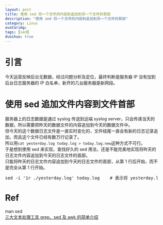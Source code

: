 ```yaml
---
layout: post
title: 使用 sed 将一个文件的内容到追加到另一个文件的首部
description: "使用 sed 将一个文件的内容到追加到另一个文件的首部"
category: Linux
avatarimg:
tags: [sed]
duoshuo: true
---
```


# 引言

今天运营反映后台无数据，经过问题分析及定位，最终判断是服务器 IP 没有加到后台日志服务器的 IP 白名单，新开的几台服务器是新网段。

# 使用 sed 追加文件内容到文件首部

服务器上的日志数据是通过 syslog 传送到远端 syslog server，只会传递当天的数据，所以需要把昨天的数据文件的内容追加到今天的数据文件中。  
但今天的这个数据日志文件是一直实时变化的，文件结尾一直会有新的日志记录追加，而且这个文件已经有数万行记录了。  
所以用`cat yesterday.log today.log > today.log.new`这种方式不可行。  
于是想到使用 sed 来实现，查找好久的 sed 用法，还是不能完美地实现将昨天的日志文件内容追加到今天的日志文件的首部。  
只能将昨天的日志文件内容追加到今天的日志文件的首部，从第 1 行后开始，而不是完全从第 1 行开始。

<pre>
sed -i '1r ./yesterday.log' today.log    # 表示将 yesterday.log 文件中的内容添加到 today 文件中，且从第一行往后开始添加
</pre>


# Ref

man sed  
[三大文本处理工具 grep、sed 及 awk 的简单介绍](http://lq2419.blog.51cto.com/1365130/1238880)  
